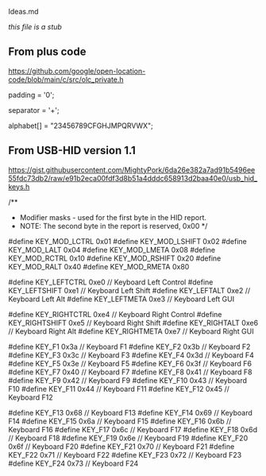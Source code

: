 Ideas.md

_this file is a stub_ 
## From plus code

https://github.com/google/open-location-code/blob/main/c/src/olc_private.h

padding = '0';

separator = '+';

alphabet[] = "23456789CFGHJMPQRVWX";

## From USB-HID version 1.1

https://gist.githubusercontent.com/MightyPork/6da26e382a7ad91b5496ee55fdc73db2/raw/e91b2eca00fdf3d8b51a4dddc658913d2baa40e0/usb_hid_keys.h

/**
 * Modifier masks - used for the first byte in the HID report.
 * NOTE: The second byte in the report is reserved, 0x00
 */

#define KEY_MOD_LCTRL  0x01
#define KEY_MOD_LSHIFT 0x02
#define KEY_MOD_LALT   0x04
#define KEY_MOD_LMETA  0x08
#define KEY_MOD_RCTRL  0x10
#define KEY_MOD_RSHIFT 0x20
#define KEY_MOD_RALT   0x40
#define KEY_MOD_RMETA  0x80

#define KEY_LEFTCTRL 0xe0 // Keyboard Left Control
#define KEY_LEFTSHIFT 0xe1 // Keyboard Left Shift
#define KEY_LEFTALT 0xe2 // Keyboard Left Alt
#define KEY_LEFTMETA 0xe3 // Keyboard Left GUI

#define KEY_RIGHTCTRL 0xe4 // Keyboard Right Control
#define KEY_RIGHTSHIFT 0xe5 // Keyboard Right Shift
#define KEY_RIGHTALT 0xe6 // Keyboard Right Alt
#define KEY_RIGHTMETA 0xe7 // Keyboard Right GUI

#define KEY_F1 0x3a // Keyboard F1
#define KEY_F2 0x3b // Keyboard F2
#define KEY_F3 0x3c // Keyboard F3
#define KEY_F4 0x3d // Keyboard F4
#define KEY_F5 0x3e // Keyboard F5
#define KEY_F6 0x3f // Keyboard F6
#define KEY_F7 0x40 // Keyboard F7
#define KEY_F8 0x41 // Keyboard F8
#define KEY_F9 0x42 // Keyboard F9
#define KEY_F10 0x43 // Keyboard F10
#define KEY_F11 0x44 // Keyboard F11
#define KEY_F12 0x45 // Keyboard F12

#define KEY_F13 0x68 // Keyboard F13
#define KEY_F14 0x69 // Keyboard F14
#define KEY_F15 0x6a // Keyboard F15
#define KEY_F16 0x6b // Keyboard F16
#define KEY_F17 0x6c // Keyboard F17
#define KEY_F18 0x6d // Keyboard F18
#define KEY_F19 0x6e // Keyboard F19
#define KEY_F20 0x6f // Keyboard F20
#define KEY_F21 0x70 // Keyboard F21
#define KEY_F22 0x71 // Keyboard F22
#define KEY_F23 0x72 // Keyboard F23
#define KEY_F24 0x73 // Keyboard F24
